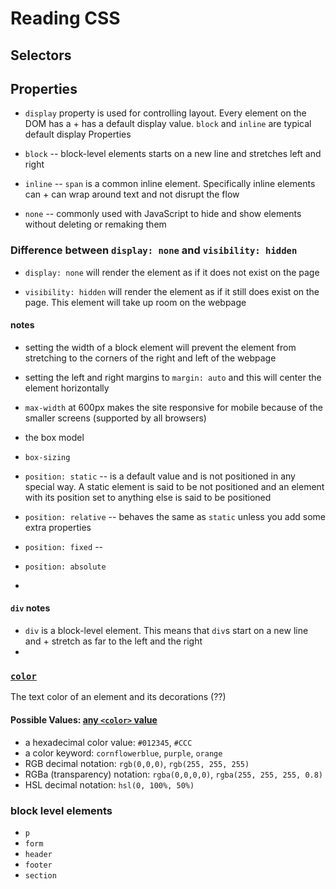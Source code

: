 # Reading CSS

## Selectors

## Properties

* `display` property is used for controlling layout. Every element on the DOM has a +
   has a default display value. `block` and `inline` are typical default display Properties

* `block` -- block-level elements starts on a new line and stretches left and right
* `inline` -- `span` is a common inline element. Specifically inline elements can +
              can wrap around text and not disrupt the flow
* `none` -- commonly used with JavaScript to hide and show elements without deleting or remaking them

### Difference between `display: none` and `visibility: hidden`

* `display: none` will render the element as if it does not exist on the page

* `visibility: hidden` will render the element as if it still does exist on the page. This element will take up room on the webpage


#### notes

+ setting the width of a block element will prevent the element from stretching to the corners of the right and left of the webpage

+ setting the left and right margins to `margin: auto` and this will center the element horizontally

+ `max-width` at 600px makes the site responsive for mobile because of the smaller screens (supported by all browsers)

+ the box model

+ `box-sizing`

+ `position: static` -- is a default value and is not positioned in any special way. A static element is said to be not positioned and an element with its position set to anything else is said to be positioned

+ `position: relative` -- behaves the same as `static` unless you add some extra properties 

+ `position: fixed` --

+ `position: absolute`

+

#### `div` notes

* `div` is a block-level element. This means that `div`s start on a new line and +
  stretch as far to the left and the right
*

### [`color`](https://developer.mozilla.org/en-US/docs/Web/CSS/color)

The text color of an element and its decorations (??)

#### Possible Values: [any `<color>` value](https://developer.mozilla.org/en-US/docs/Web/CSS/color_value)

* a hexadecimal color value: `#012345`, `#CCC`
* a color keyword: `cornflowerblue`, `purple`, `orange`
* RGB decimal notation: `rgb(0,0,0)`, `rgb(255, 255, 255)`
* RGBa (transparency) notation: `rgba(0,0,0,0)`, `rgba(255, 255, 255, 0.8)`
* HSL decimal notation: `hsl(0, 100%, 50%)`

### block level elements

* `p`
* `form`
* `header`
* `footer`
* `section`
